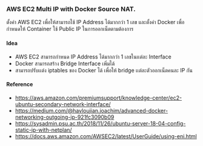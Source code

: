 ### AWS EC2 Multi IP with Docker Source NAT.


ตั้งค่า AWS EC2 เพื่อให้สามารถใช้ IP Address ได้มากกว่า 1 เลข
และตั้งค่า Docker เพื่อกำหนดให้ Container ใช้ Public IP ในการออกเน็ตตามต้องการ

#### Idea
- AWS EC2 สามารถกำหนด IP Address ได้มากกว่า 1 เลขในเเต่ละ Interface
- Docker สามารถสร้าง Bridge Interface เพิ่มได้
- สามารถปรับเเต่ง iptables ของ Docker ได้ เพื่อให้ bridge เเต่ละตัวออกเน็ตคนละ IP กัน

#### Reference
- https://aws.amazon.com/premiumsupport/knowledge-center/ec2-ubuntu-secondary-network-interface/
- https://medium.com/@havloujian.joachim/advanced-docker-networking-outgoing-ip-921fc3090b09
- https://sysadmin.psu.ac.th/2018/11/26/ubuntu-server-18-04-config-static-ip-with-netplan/
- https://docs.aws.amazon.com/AWSEC2/latest/UserGuide/using-eni.html
